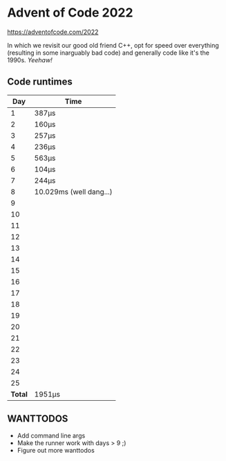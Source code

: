 # Advent of Code 2022

https://adventofcode.com/2022

In which we revisit our good old friend C++, opt for speed over everything
(resulting in some inarguably bad code) and generally code like it's the 1990s. _Yeehaw!_

## Code runtimes

Day | Time
----|------
1   | 387µs
2   | 160µs
3   | 257µs
4   | 236µs
5   | 563µs
6   | 104µs
7   | 244µs
8   | 10.029ms (well dang...)
9   | 
10  | 
11  | 
12  | 
13  | 
14  | 
15  | 
16  | 
17  | 
18  | 
19  | 
20  | 
21  | 
22  | 
23  | 
24  | 
25  |   
**Total** | 1951µs

## WANTTODOS
* Add command line args
* Make the runner work with days > 9 ;)
* Figure out more wanttodos